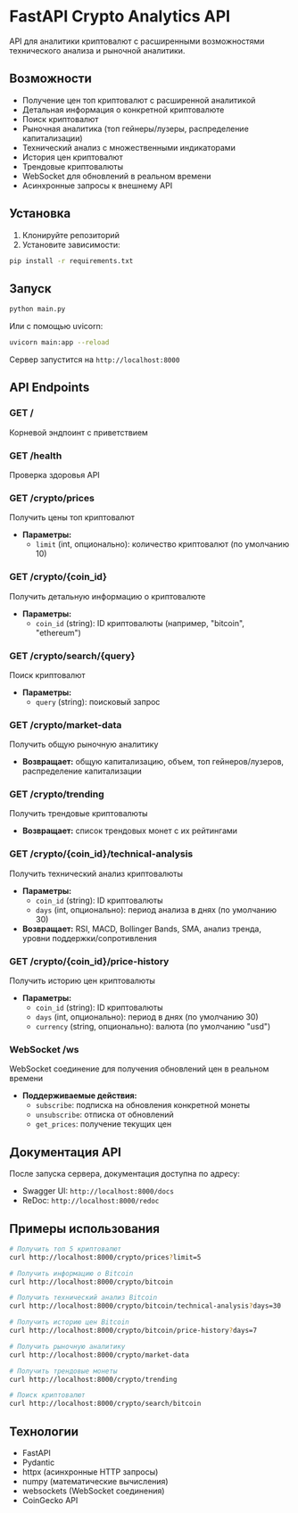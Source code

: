 # FastAPI Crypto Analytics API

API для аналитики криптовалют с расширенными возможностями технического анализа и рыночной аналитики.

## Возможности

- Получение цен топ криптовалют с расширенной аналитикой
- Детальная информация о конкретной криптовалюте
- Поиск криптовалют
- Рыночная аналитика (топ гейнеры/лузеры, распределение капитализации)
- Технический анализ с множественными индикаторами
- История цен криптовалют
- Трендовые криптовалюты
- WebSocket для обновлений в реальном времени
- Асинхронные запросы к внешнему API

## Установка

1. Клонируйте репозиторий
2. Установите зависимости:
```bash
pip install -r requirements.txt
```

## Запуск

```bash
python main.py
```

Или с помощью uvicorn:
```bash
uvicorn main:app --reload
```

Сервер запустится на `http://localhost:8000`

## API Endpoints

### GET /
Корневой эндпоинт с приветствием

### GET /health
Проверка здоровья API

### GET /crypto/prices
Получить цены топ криптовалют
- **Параметры:**
  - `limit` (int, опционально): количество криптовалют (по умолчанию 10)

### GET /crypto/{coin_id}
Получить детальную информацию о криптовалюте
- **Параметры:**
  - `coin_id` (string): ID криптовалюты (например, "bitcoin", "ethereum")

### GET /crypto/search/{query}
Поиск криптовалют
- **Параметры:**
  - `query` (string): поисковый запрос

### GET /crypto/market-data
Получить общую рыночную аналитику
- **Возвращает:** общую капитализацию, объем, топ гейнеров/лузеров, распределение капитализации

### GET /crypto/trending
Получить трендовые криптовалюты
- **Возвращает:** список трендовых монет с их рейтингами

### GET /crypto/{coin_id}/technical-analysis
Получить технический анализ криптовалюты
- **Параметры:**
  - `coin_id` (string): ID криптовалюты
  - `days` (int, опционально): период анализа в днях (по умолчанию 30)
- **Возвращает:** RSI, MACD, Bollinger Bands, SMA, анализ тренда, уровни поддержки/сопротивления

### GET /crypto/{coin_id}/price-history
Получить историю цен криптовалюты
- **Параметры:**
  - `coin_id` (string): ID криптовалюты
  - `days` (int, опционально): период в днях (по умолчанию 30)
  - `currency` (string, опционально): валюта (по умолчанию "usd")

### WebSocket /ws
WebSocket соединение для получения обновлений цен в реальном времени
- **Поддерживаемые действия:**
  - `subscribe`: подписка на обновления конкретной монеты
  - `unsubscribe`: отписка от обновлений
  - `get_prices`: получение текущих цен

## Документация API

После запуска сервера, документация доступна по адресу:
- Swagger UI: `http://localhost:8000/docs`
- ReDoc: `http://localhost:8000/redoc`

## Примеры использования

```bash
# Получить топ 5 криптовалют
curl http://localhost:8000/crypto/prices?limit=5

# Получить информацию о Bitcoin
curl http://localhost:8000/crypto/bitcoin

# Получить технический анализ Bitcoin
curl http://localhost:8000/crypto/bitcoin/technical-analysis?days=30

# Получить историю цен Bitcoin
curl http://localhost:8000/crypto/bitcoin/price-history?days=7

# Получить рыночную аналитику
curl http://localhost:8000/crypto/market-data

# Получить трендовые монеты
curl http://localhost:8000/crypto/trending

# Поиск криптовалют
curl http://localhost:8000/crypto/search/bitcoin
```

## Технологии

- FastAPI
- Pydantic
- httpx (асинхронные HTTP запросы)
- numpy (математические вычисления)
- websockets (WebSocket соединения)
- CoinGecko API 